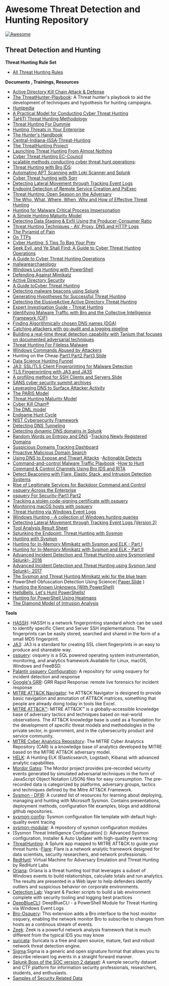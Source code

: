 # Awesome Threat Detection and Hunting Repository
[![Awesome](https://awesome.re/badge-flat.svg)](https://awesome.re)

## Threat Detection and Hunting
**Threat Hunting Rule Set**
- [All Threat Hunting Rules](https://github.com/cyberwarboy/excellent-threat-detection/tree/master/Threat%20Hunting%20Rule%20Set)

**Documents , Trainings, Resources**
- [Active Directory Kill Chain Attack & Defense](https://github.com/infosecn1nja/AD-Attack-Defense)
- [The ThreatHunter-Playbook](https://github.com/Cyb3rWard0g/ThreatHunter-Playbook): A Threat hunter's playbook to aid the development of techniques and hypothesis for hunting campaigns.
- [Huntpedia](https://www.threathunting.net/files/huntpedia.pdf)
- [A Practical Model for Conducting Cyber Threat Hunting](https://www.sans.org/reading-room/whitepapers/threathunting/practical-model-conducting-cyber-threat-hunting-38710)
- [TaHiTI Threat Hunting Methodology](https://www.betaalvereniging.nl/wp-content/uploads/DEF-TaHiTI-Threat-Hunting-Methodology.pdf)
- [Threat Hunting For Dummie](https://www.afcea.org/signal/resources/content/Threat_Hunting_For_Dummies_Carbon-Black.pdf)
- [Hunting Threats in Your Enterprise](https://conference.hitb.org/hitbsecconf2018dxb/materials/D2%20BSIDES%20-%20Hunting%20Threats%20in%20Your%20Enterprise%20-%20Abdulrahman%20Alnimari.pdf)
- [The Hunter's Handbook](https://cyber-edge.com/wp-content/uploads/2016/08/The-Hunters-Handbook.pdf)
- [Central-Indiana-ISSA-Threat-Hunting](https://ci-issa.org/wp-content/uploads/2018/10/Central-Indiana-ISSA-Threat-Hunting.pdf)
- [The ThreatHunting Project](https://www.threathunting.net/)
- [Launching Threat Hunting From Almost Nothing](https://www.sans.org/cyber-security-summit/archives/file/summit-archive-1536354143.pdf)
- [Cyber Threat Hunting EC-Council](https://ciso.eccouncil.org/wp-content/uploads/2017/06/Cyber-Threat-Hunting.pdf)
- [scalable methods conducting cyber threat hunt operations](https://www.giac.org/paper/gsec/38852/scalable-methods-conducting-cyber-threat-hunt-operations/152744):
- [Threat Hunting with Bro IDS](https://www.jamesbower.com/threat-hunting-with-bro-ids/?utm_campaign=crowdfire&utm_content=crowdfire&utm_medium=social&utm_source=social#14225595-tw%231487983917678):
- [Automating APT Scanning with Loki Scanner and Splunk](https://www.redblue.team/2017/04/automating-apt-scanning-with-loki.html?m=1)
- [Cyber Threat hunting with Sqrr](https://cyber-ir.com/2017/04/19/cyber-threat-hunting-with-sqrrl-from-beaconing-to-lateral-movement/amp/)
- [Detecting Lateral Movement through Tracking Event Logs](https://www.jpcert.or.jp/english/pub/sr/20170612ac-ir_research_en.pdf)
- [Endpoint Detection of Remote Service Creation and PsExec](https://countercept.com/blog/endpoint-detection-of-remote-service-creation-and-psexec/)
- [Threat Hunting: Open Season on the Adversary](https://www.sans.org/reading-room/whitepapers/analyst/threat-hunting-open-season-adversary-36882)
- [The Who, What, Where, When, Why and How of Effective Threat Hunting](https://www.sans.org/reading-room/whitepapers/analyst/who-what-where-when-effective-threat-hunting-36785)
- [Hunting for Malware Critical Process Impersonation](http://detect-respond.blogspot.com/2016/11/hunting-for-malware-critical-process.html)
- [A Simple Hunting Maturity Model](http://detect-respond.blogspot.com/2015/10/a-simple-hunting-maturity-model.html)
- [Detecting Data Staging & Exfil Using the Producer-Consumer Ratio](http://detect-respond.blogspot.com/2016/09/detecting-data-staging-exfil-using-PCR-shift.html)
- [Threat Hunting Techniques - AV, Proxy, DNS and HTTP Logs](https://www.cyberhuntz.com/2016/08/threat-hunting-techniques-av-proxy-dns.html)
- [The Pyramid of Pain](http://detect-respond.blogspot.com/2013/03/the-pyramid-of-pain.html)
- [On TTPs](http://ryanstillions.blogspot.com/2014/04/on-ttps.html)
- [Cyber Hunting: 5 Tips To Bag Your Prey](https://www.darkreading.com/risk/cyber-hunting-5-tips-to-bag-your-prey/a/d-id/1319634?_mc=RSS_DR_EDT)
- [Seek Evil, and Ye Shall Find: A Guide to Cyber Threat Hunting Operations](https://digitalguardian.com/blog/seek-evil-and-ye-shall-find-guide-cyber-threat-hunting-operations)
- [A Guide to Cyber Threat Hunting Operations](https://www.infosecurity-magazine.com/opinions/a-guide-to-cyber-threat-hunting/)
- [malwarearchaeology](https://www.malwarearchaeology.com)
- [Windows Log Hunting with PowerShell](http://909research.com/windows-log-hunting-with-powershell/)
- [Defending Against Mimikatz](https://jimshaver.net/2016/02/14/defending-against-mimikatz/)
- [Active Directory Security](https://adsecurity.org/)
- [A Guide toCyber Threat Hunting](https://www.tylertech.com/services/ndiscovery/nDiscovery-Threat-Hunting.pdf)
- [Detecting malware beacons using Splunk](https://pleasefeedthegeek.wordpress.com/2012/12/20/detecting-malware-beacons-using-splunk/)
- [Generating Hypotheses for Successful Threat Hunting](https://www.sans.org/reading-room/whitepapers/analyst/generating-hypotheses-successful-threat-hunting-37172)
- [Detecting the ElusiveActive,Active Directory Threat Hunting](https://adsecurity.org/wp-content/uploads/2017/04/2017-BSidesCharm-DetectingtheElusive-ActiveDirectoryThreatHunting-Final.pdf)
- [Expert Investigation Guide - Threat Hunting](https://github.com/Foundstone/ExpertInvestigationGuides/tree/master/ThreatHunting)
- [Identifying Malware Traffic with Bro and the Collective Intelligence Framework (CIF)](http://blog.opensecurityresearch.com/2014/03/identifying-malware-traffic-with-bro.html)
- [Finding Algorithmically chosen DNS names (DGA)](https://isc.sans.edu/forums/diary/Detecting+Random+Finding+Algorithmically+chosen+DNS+names+DGA/19893/)
- [Catching attackers with go-audit and a logging pipeline](https://summitroute.com/blog/2016/12/25/Catching_attackers_with_go-audit_and_a_logging_pipeline/)
- [Building a real-time threat detection capability with Tanium that focuses on documented adversarial techniques](https://www.pwc.co.uk/issues/cyber-security-data-privacy/research/signal-att-and-ck-part-1.html)
- [Threat Hunting For Fileless Malware](https://www.countercept.com/blog/threat-hunting-for-fileless-malware/)
- [Windows Commands Abused by Attackers](https://blogs.jpcert.or.jp/en/2016/01/windows-commands-abused-by-attackers.html)
- Hunting on the Cheap [Part1](https://www.endgame.com/blog/technical-blog/hunting-cheap-part-1-architecture),[Part2](https://www.endgame.com/blog/technical-blog/hunting-networks-part-2-higher-order-patterns),[Part3](https://www.endgame.com/blog/technical-blog/hunting-cheap-part-3-hunting-hosts),[Slide](https://files.sans.org/summit/Threat_Hunting_Incident_Response_Summit_2016/PDFs/Hunting-on-the-Cheap-Butler-Ahuja-Morris-Endgame.pdf)
- [Data Science Hunting Funnel](http://www.austintaylor.io/network/traffic/threat/data/science/hunting/funnel/machine/learning/domain/expertise/2017/07/11/data-science-hunting-funnel/)
- [JA3: SSL/TLS Client Fingerprinting for Malware Detection](https://engineering.salesforce.com/open-sourcing-ja3-92c9e53c3c41)
- [TLS Fingerprinting with JA3 and JA3S](https://engineering.salesforce.com/tls-fingerprinting-with-ja3-and-ja3s-247362855967)
- [A profiling method for SSH Clients and Servers](https://engineering.salesforce.com/open-sourcing-hassh-abed3ae5044c),[Slide](https://github.com/benjeems/Presentations/blob/master/BSides%202019%20%20-%20HASSH%20-%20a%20Profiling%20Method%20for%20SSH%20Clients%20and%20Servers.pdf)
- [SANS cyber security summit archives](https://www.sans.org/cyber-security-summit/archives/)
- [Leveraging DNS to Surface Attacker Activity](https://www.slideshare.net/sqrrl/leveraging-dns-to-surface-attacker-activity?from_action=save)
- [The PARIS Model](http://threathunter.guru/blog/the-paris-model/)
- [Threat Hunting Maturity Model](http://threathunter.guru/blog/threat-hunting-maturity-model/)
- [Cyber Kill Chain®](https://www.lockheedmartin.com/en-us/capabilities/cyber/cyber-kill-chain.html)
- [The DML model](http://ryanstillions.blogspot.com/2014/04/the-dml-model_21.html)
- [Endgame Hunt Cycle](http://pages.endgame.com/rs/627-YBU-612/images/Endgame%20Hunt%20Methodology%20POV%203.24.16.pdf)
- [NIST Cybersecurity Framework](https://www.nist.gov/cyberframework)
- [Detecting DNS Tunneling](https://www.sans.org/reading-room/whitepapers/dns/detecting-dns-tunneling-34152)
- [Detecting dynamic DNS domains in Splunk](https://www.splunk.com/pdfs/events/govsummit/hunting_the_known_unknowns_with_DNS.pdf)
- [Random Words on Entropy and DNS](https://www.splunk.com/blog/2015/10/01/random-words-on-entropy-and-dns.html)
-[Tracking Newly Registered Domains](https://isc.sans.edu/diary/Tracking+Newly+Registered+Domains/23127)
- [Suspicious Domains Tracking Dashboard](https://isc.sans.edu/forums/diary/Suspicious+Domains+Tracking+Dashboard/23046/)
- [Proactive Malicious Domain Search](https://isc.sans.edu/forums/diary/Proactive+Malicious+Domain+Search/23065/)
- [Using DNS to Expose and Thwart Attacks](https://www.first.org/resources/papers/conf2017/DNS-is-NOT-Boring-Using-DNS-to-Expose-and-Thwart-Attacks.pdf)
-[Actionable Detects](https://prezi.com/vejpnxkm85ih/actionable-detects-dns-keynote/)
- [Command-and-control Malware Traffic Playbook](https://www.demisto.com/command-control-malware-traffic-playbook/)
-[How to Hunt Command & Control Channels Using Bro IDS and RITA](https://www.blackhillsinfosec.com/how-to-hunt-command-and-control-channels-using-bro-ids-and-rita/)
- [Detect Beaconing with Flare, Elastic Stack, and Intrusion Detection Systems](http://www.austintaylor.io/detect/beaconing/intrusion/detection/system/command/control/flare/elastic/stack/2017/06/10/detect-beaconing-with-flare-elasticsearch-and-intrusion-detection-systems/)
- [Rise of Legitimate Services for Backdoor Command and Control](https://anomali.cdn.rackfoundry.net/files/anomali-labs-reports/legit-services.pdf)
- [osquery Across the Enterprise](https://medium.com/palantir/osquery-across-the-enterprise-3c3c9d13ec55)
- [osquery For Security-Part1](https://medium.com/@clong/osquery-for-security-b66fffdf2daf),[Part2](https://medium.com/@clong/osquery-for-security-part-2-2e03de4d3721)
- [Tracking a stolen code-signing certificate with osquery](https://blog.trailofbits.com/2017/10/10/tracking-a-stolen-code-signing-certificate-with-osquery/)
- [Monitoring macOS hosts with osquery](https://blog.kolide.com/monitoring-macos-hosts-with-osquery-ba5dcc83122d)
- [Threat Hunting via Windows Event Logs](https://www.sans.org/cyber-security-summit/archives/file/summit-archive-1524493093.pdf)
- [Windows Hunting - A collection of Windows hunting queries](https://github.com/beahunt3r/Windows-Hunting)
- [Detecting Lateral Movement through Tracking Event Logs (Version 2)](https://blogs.jpcert.or.jp/en/2017/12/research-report-released-detecting-lateral-movement-through-tracking-event-logs-version-2.html)
- [Tool Analysis Result Sheet](https://jpcertcc.github.io/ToolAnalysisResultSheet/)
- [Splunking the Endpoint: Threat Hunting with Sysmon](https://medium.com/@haggis_m/splunking-the-endpoint-threat-hunting-with-sysmon-9dd956e3e1bd)
- [Hunting with Sysmon](https://medium.com/@haggis_m/hunting-with-sysmon-38de012e62e6)
- [Hunting for In-Memory Mimikatz with Sysmon and ELK - Part I](https://cyberwardog.blogspot.com/2017/03/chronicles-of-threat-hunter-hunting-for.html)
- [Hunting for In-Memory Mimikatz with Sysmon and ELK - Part II ](https://cyberwardog.blogspot.com/2017/03/chronicles-of-threat-hunter-hunting-for_22.html)
- [Advanced Incident Detection and Threat Hunting using Sysmon(and Splunk)- 2016](https://www.botconf.eu/wp-content/uploads/2016/11/PR12-Sysmon-UELTSCHI.pdf)
- [Advanced Incident Detection and Threat Hunting using Sysmon (and Splunk)- 2017](https://www.first.org/resources/papers/conf2017/Advanced-Incident-Detection-and-Threat-Hunting-using-Sysmon-and-Splunk.pdf)
- [The Sysmon and Threat Hunting Mimikatz wiki for the blue team](https://www.peerlyst.com/posts/the-sysmon-and-threat-hunting-mimikatz-wiki-for-the-blue-team-guurhart)
-  PowerShell Obfuscation Detection Using Science( [Paper](https://www.blackhat.com/docs/us-17/thursday/us-17-Bohannon-Revoke-Obfuscation-PowerShell-Obfuscation-Detection-And%20Evasion-Using-Science-wp.pdf),[Slide](https://www.blackhat.com/docs/us-17/thursday/us-17-Bohannon-Revoke-Obfuscation-PowerShell-Obfuscation-Detection-And%20Evasion-Using-Science.pdf) )
- [Hunting the Known Unknowns (With PowerShell)](https://conf.splunk.com/files/2016/slides/hunting-the-known-unknowns-the-powershell-edition.pdf)
- [HellsBells, Let's Hunt PowerShells!](https://www.splunk.com/blog/2017/07/06/hellsbells-lets-hunt-powershells.html)
- [Hunting for PowerShell Using Heatmaps](https://medium.com/@jshlbrd/hunting-for-powershell-using-heatmaps-69b70151fa5d)
- [The Diamond Model of Intrusion Analysis](http://www.activeresponse.org/wp-content/uploads/2013/07/diamond.pdf)

**Tools**
- [HASSH](https://github.com/salesforce/hassh): HASSH is a network fingerprinting standard which can be used to identify specific Client and Server SSH implementations. The fingerprints can be easily stored, searched and shared in the form of a small MD5 fingerprint.
- [JA3](https://github.com/salesforce/ja3): JA3 is a standard for creating SSL client fingerprints in an easy to produce and shareable way.
- [osquery](https://osquery.io/): osquery is a SQL powered operating system instrumentation, monitoring, and analytics framework.Available for Linux, macOS, Windows and FreeBSD.
- [Palantir osquery Configuration](https://github.com/palantir/osquery-configuration): A repository for using osquery for incident detection and response
- [Google's GRR](https://github.com/google/grr): GRR Rapid Response: remote live forensics for incident response
- [MITRE ATT&CK Navigator](https://mitre-attack.github.io/attack-navigator/enterprise/): he ATT&CK Navigator is designed to provide basic navigation and annotation of ATT&CK matrices, something that people are already doing today in tools like Excel.
- [MITRE ATT&CK™](https://attack.mitre.org/): MITRE ATT&CK™ is a globally-accessible knowledge base of adversary tactics and techniques based on real-world observations. The ATT&CK knowledge base is used as a foundation for the development of specific threat models and methodologies in the private sector, in government, and in the cybersecurity product and service community.
- [MITRE Cyber Analytics Repository](https://car.mitre.org/): The MITRE Cyber Analytics Repository (CAR) is a knowledge base of analytics developed by MITRE based on the MITRE ATT&CK adversary model.
- [HELK](https://github.com/Cyb3rWard0g/HELK): A Hunting ELK (Elasticsearch, Logstash, Kibana) with advanced analytic capabilities.
- [Mordor Gates](https://github.com/Cyb3rWard0g/mordor): The Mordor project provides pre-recorded security events generated by simulated adversarial techniques in the form of JavaScript Object Notation (JSON) files for easy consumption. The pre-recorded data is categorized by platforms, adversary groups, tactics and techniques defined by the Mitre ATT&CK Framework.
- [Sysmon - DFIR](https://github.com/MHaggis/sysmon-dfir): A curated list of resources for learning about deploying, managing and hunting with Microsoft Sysmon. Contains presentations, deployment methods, configuration file examples, blogs and additional github repositories.
- [sysmon-config](https://github.com/SwiftOnSecurity/sysmon-config): Sysmon configuration file template with default high-quality event tracing
- [sysmon-modular](https://github.com/olafhartong/sysmon-modular): A repository of sysmon configuration modules
- [Sysmon Threat Intelligence Configuration] (): Advanced Sysmon configuration, Installer & Auto Updater with high-quality event tracing
- [ThreatHunting](https://github.com/olafhartong/ThreatHunting): A Splunk app mapped to MITRE ATT&CK to guide your threat hunts
-[Flare](https://github.com/austin-taylor/flare): Flare is a network analytic framework designed for data scientists, security researchers, and network professionals. 
- [RedHunt](https://github.com/redhuntlabs/RedHunt-OS): Virtual Machine for Adversary Emulation and Threat Hunting by RedHunt Labs
- [Oriana](https://github.com/mvelazc0/Oriana): Oriana is a threat hunting tool that leverages a subset of Windows events to build relationships, calculate totals and run analytics. The results are presented in a Web layer to help defenders identify outliers and suspicious behavior on corporate environments. 
- [Detection Lab](https://github.com/clong/DetectionLab/): Vagrant & Packer scripts to build a lab environment complete with security tooling and logging best practices
- [DeepBlueCLI](https://github.com/sans-blue-team/DeepBlueCLI): DeepBlueCLI - a PowerShell Module for Threat Hunting via Windows Event Logs
- [Bro-Osquery](https://github.com/bro/bro-osquery): This extension adds a Bro interface to the host monitor osquery, enabling the network monitor Bro to subscribe to changes from hosts as a continous stream of events.
- [Zeek](https://www.zeek.org/): Zeek is a powerful network analysis framework that is much different from the typical IDS you may know
- [suricata](https://suricata-ids.org/): Suricata is a free and open source, mature, fast and robust network threat detection engine.
- [Sigma](https://github.com/Neo23x0/sigma):Sigma is a generic and open signature format that allows you to describe relevant log events in a straight forward manner. 
- [Splunk Boss of the SOC version 2 dataset](https://github.com/splunk/botsv2): A sample security dataset and CTF platform for information security professionals, researchers, students, and enthusiasts.
- [Samples of Security Related Data](https://www.secrepo.com/)

